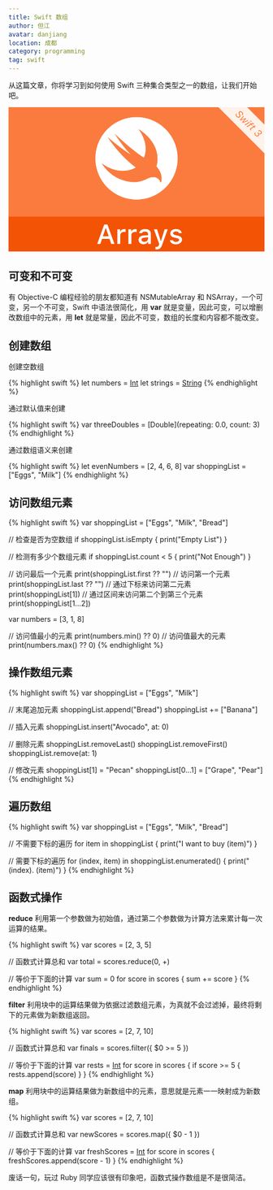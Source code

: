 ```yaml
---
title: Swift 数组
author: 但江
avatar: danjiang
location: 成都 
category: programming
tag: swift
---
```


从这篇文章，你将学习到如何使用 Swift 三种集合类型之一的数组，让我们开始吧。

![Swift Arrays](/images/swift-arrays.jpg)

## 可变和不可变

有 Objective-C 编程经验的朋友都知道有 NSMutableArray 和 NSArray，一个可变，另一个不可变，Swift 中语法很简化，用 **var** 就是变量，因此可变，可以增删改数组中的元素，用 **let** 就是常量，因此不可变，数组的长度和内容都不能改变。

## 创建数组

创建空数组

{% highlight swift %}
let numbers = [Int]()
let strings = [String]()
{% endhighlight %}

通过默认值来创建

{% highlight swift %}
var threeDoubles = [Double](repeating: 0.0, count: 3)
{% endhighlight %}

通过数组语义来创建

{% highlight swift %}
let evenNumbers = [2, 4, 6, 8]
var shoppingList = ["Eggs", "Milk"]
{% endhighlight %}

## 访问数组元素

{% highlight swift %}
var shoppingList = ["Eggs", "Milk", "Bread"]

// 检查是否为空数组
if shoppingList.isEmpty {
  print("Empty List")
}

// 检测有多少个数组元素
if shoppingList.count < 5 {
  print("Not Enough")
}

// 访问最后一个元素
print(shoppingList.first ?? "")
// 访问第一个元素
print(shoppingList.last ?? "")
// 通过下标来访问第二元素
print(shoppingList[1])
// 通过区间来访问第二个到第三个元素
print(shoppingList[1...2])


var numbers = [3, 1, 8]

// 访问值最小的元素
print(numbers.min() ?? 0)
// 访问值最大的元素
print(numbers.max() ?? 0)
{% endhighlight %}

## 操作数组元素

{% highlight swift %}
var shoppingList = ["Eggs", "Milk"]

// 末尾追加元素
shoppingList.append("Bread")
shoppingList += ["Banana"]

// 插入元素
shoppingList.insert("Avocado", at: 0)

// 删除元素
shoppingList.removeLast()
shoppingList.removeFirst()
shoppingList.remove(at: 1)

// 修改元素
shoppingList[1] = "Pecan"
shoppingList[0...1] = ["Grape", "Pear"]
{% endhighlight %}

## 遍历数组

{% highlight swift %}
var shoppingList = ["Eggs", "Milk", "Bread"]

// 不需要下标的遍历
for item in shoppingList {
  print("I want to buy \(item)")
}

// 需要下标的遍历
for (index, item) in shoppingList.enumerated() {
  print("\(index). \(item)")
}
{% endhighlight %}

## 函数式操作 

**reduce** 利用第一个参数做为初始值，通过第二个参数做为计算方法来累计每一次运算的结果。

{% highlight swift %}
var scores = [2, 3, 5]

// 函数式计算总和
var total = scores.reduce(0, +)

// 等价于下面的计算
var sum = 0
for score in scores {
  sum += score
}
{% endhighlight %}

**filter** 利用块中的运算结果做为依据过滤数组元素，为真就不会过滤掉，最终将剩下的元素做为新数组返回。

{% highlight swift %}
var scores = [2, 7, 10]

// 函数式计算总和
var finals = scores.filter({ $0 >= 5 })

// 等价于下面的计算
var rests = [Int]()
for score in scores {
  if score >= 5 {
    rests.append(score)
  }
}
{% endhighlight %}

**map** 利用块中的运算结果做为新数组中的元素，意思就是元素一一映射成为新数组。

{% highlight swift %}
var scores = [2, 7, 10]

// 函数式计算总和
var newScores = scores.map({ $0 - 1 })

// 等价于下面的计算
var freshScores = [Int]()
for score in scores {
  freshScores.append(score - 1)
}
{% endhighlight %}

废话一句，玩过 Ruby 同学应该很有印象吧，函数式操作数组是不是很简洁。
